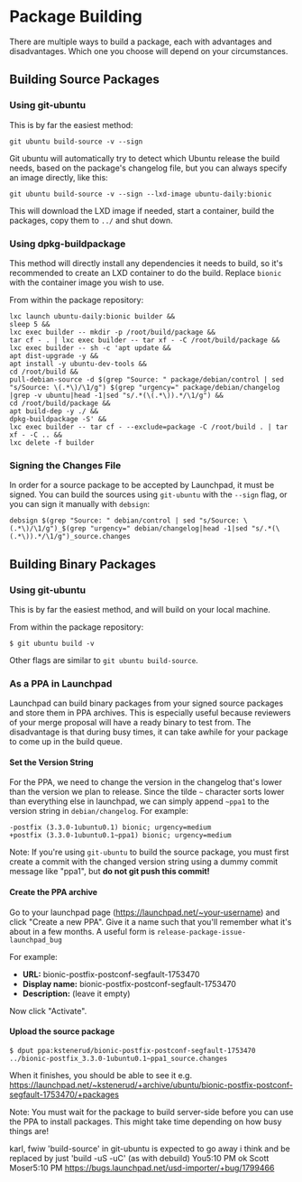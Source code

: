 Package Building
================

There are multiple ways to build a package, each with advantages and disadvantages. Which one you choose will depend on your circumstances.



Building Source Packages
------------------------

### Using git-ubuntu

This is by far the easiest method:

    git ubuntu build-source -v --sign

Git ubuntu will automatically try to detect which Ubuntu release the build needs, based on the package's changelog file, but you can always specify an image directly, like this:

    git ubuntu build-source -v --sign --lxd-image ubuntu-daily:bionic

This will download the LXD image if needed, start a container, build the packages, copy them to `../` and shut down.


### Using dpkg-buildpackage

This method will directly install any dependencies it needs to build, so it's recommended to create an LXD container to do the build. Replace `bionic` with the container image you wish to use.

From within the package repository:

    lxc launch ubuntu-daily:bionic builder &&
    sleep 5 &&
    lxc exec builder -- mkdir -p /root/build/package &&
    tar cf - . | lxc exec builder -- tar xf - -C /root/build/package &&
    lxc exec builder -- sh -c 'apt update &&
    apt dist-upgrade -y &&
    apt install -y ubuntu-dev-tools &&
    cd /root/build &&
    pull-debian-source -d $(grep "Source: " package/debian/control | sed "s/Source: \(.*\)/\1/g") $(grep "urgency=" package/debian/changelog |grep -v ubuntu|head -1|sed "s/.*(\(.*\)).*/\1/g") &&
    cd /root/build/package &&
    apt build-dep -y ./ &&
    dpkg-buildpackage -S' &&
    lxc exec builder -- tar cf - --exclude=package -C /root/build . | tar xf - -C .. &&
    lxc delete -f builder


### Signing the Changes File

In order for a source package to be accepted by Launchpad, it must be signed. You can build the sources using `git-ubuntu` with the `--sign` flag, or you can sign it manually with `debsign`:

    debsign $(grep "Source: " debian/control | sed "s/Source: \(.*\)/\1/g")_$(grep "urgency=" debian/changelog|head -1|sed "s/.*(\(.*\)).*/\1/g")_source.changes



Building Binary Packages
------------------------

### Using git-ubuntu

This is by far the easiest method, and will build on your local machine.

From within the package repository:

    $ git ubuntu build -v

Other flags are similar to `git ubuntu build-source`.


### As a PPA in Launchpad

Launchpad can build binary packages from your signed source packages and store them in PPA archives. This is especially useful because reviewers of your merge proposal will have a ready binary to test from. The disadvantage is that during busy times, it can take awhile for your package to come up in the build queue.

#### Set the Version String

For the PPA, we need to change the version in the changelog that's lower than the version we plan to release. Since the tilde `~` character sorts lower than everything else in launchpad, we can simply append `~ppa1` to the version string in `debian/changelog`. For example:

    -postfix (3.3.0-1ubuntu0.1) bionic; urgency=medium
    +postfix (3.3.0-1ubuntu0.1~ppa1) bionic; urgency=medium

Note: If you're using `git-ubuntu` to build the source package, you must first create a commit with the changed version string using a dummy commit message like "ppa1", but **do not git push this commit!**

#### Create the PPA archive

Go to your launchpad page (https://launchpad.net/~your-username) and click "Create a new PPA". Give it a name such that you'll remember what it's about in a few months. A useful form is `release-package-issue-launchpad_bug`

For example:

 * **URL:** bionic-postfix-postconf-segfault-1753470
 * **Display name:** bionic-postfix-postconf-segfault-1753470
 * **Description:** (leave it empty)

Now click "Activate".

#### Upload the source package

    $ dput ppa:kstenerud/bionic-postfix-postconf-segfault-1753470 ../bionic-postfix_3.3.0-1ubuntu0.1~ppa1_source.changes

When it finishes, you should be able to see it e.g. https://launchpad.net/~kstenerud/+archive/ubuntu/bionic-postfix-postconf-segfault-1753470/+packages

Note: You must wait for the package to build server-side before you can use the PPA to install packages. This might take time depending on how busy things are!




karl, fwiw 'build-source' in git-ubuntu is expected to go away i think
and be replaced by just 'build -uS -uC' (as with debuild)
You5:10 PM
ok
Scott Moser5:10 PM
https://bugs.launchpad.net/usd-importer/+bug/1799466

